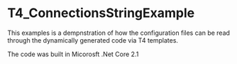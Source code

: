 # T4_ConnectionsStringExample
This examples is a dempnstration of how the configuration files can be read through the dynamically generated code via T4 templates.

The code was built in Micorosft .Net Core 2.1 
